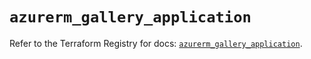 # `azurerm_gallery_application`

Refer to the Terraform Registry for docs: [`azurerm_gallery_application`](https://registry.terraform.io/providers/hashicorp/azurerm/4.39.0/docs/resources/gallery_application).

